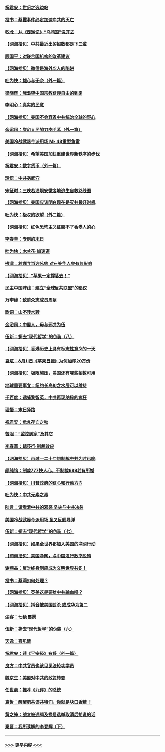 #### [祝君安：世纪之选边站](../pages/nsc993/n12342382.md?t=08200802) 
#### [投书：蔡霞事件必定加速中共的灭亡](../pages/nsc993/n12341881.md?t=08200802) 
#### [乾龙：从《西游记》“乌鸡国”说开去](../pages/nsc993/n12341690.md?t=08200802) 
#### [【网海拾贝】中共最近出的招数都是下三滥](../pages/nsc993/n12341593.md?t=08200802) 
#### [顾国平：对联合国机构的改革建议](../pages/nsc993/n12339928.md?t=08200802) 
#### [【网海拾贝】微信是海外华人的陷阱](../pages/nsc993/n12338868.md?t=08200802) 
#### [吐为快：雄心与无奈（外一篇）](../pages/nsc993/n12338132.md?t=08200802) 
#### [梁晓辉：我渴望中国宗教信仰自由的到来](../pages/nsc993/n12336657.md?t=08200802) 
#### [李明心：真实的民意](../pages/nsc993/n12336089.md?t=08200802) 
#### [【网海拾贝】美国不会容忍中共统治全球的野心](../pages/nsc993/n12336063.md?t=08200802) 
#### [金浴凤：党和人民的刀肉关系（外一篇）](../pages/nsc993/n12335834.md?t=08200802) 
#### [美国冷战武器今派用场 Mk 48重型鱼雷](../pages/nsc993/n12335354.md?t=08200802) 
#### [【网海拾贝】希望美国加快重建世界新秩序的步伐](../pages/nsc993/n12334224.md?t=08200802) 
#### [祝君安：数字货币（外一篇）](../pages/nsc993/n12334186.md?t=08200802) 
#### [理悟：中共祸武穴](../pages/nsc993/n12333962.md?t=08200802) 
#### [宋征时：三峡若溃坝安徽各地逃生自救路线图](../pages/nsc993/n12332450.md?t=08200802) 
#### [【网海拾贝】美国应该明白现在是灭共最好时机](../pages/nsc993/n12332313.md?t=08200802) 
#### [吐为快：极权的欲望（外二篇）](../pages/nsc993/n12332089.md?t=08200802) 
#### [【网海拾贝】红色恐怖主义征服不了香港人的心](../pages/nsc993/n12329296.md?t=08200802) 
#### [李春草：专制的末日](../pages/nsc993/n12329079.md?t=08200802) 
#### [吐为快：木兰花‧加速道](../pages/nsc993/n12327366.md?t=08200802) 
#### [拂潇：若拜登当选总统 对在美华人会有何影响](../pages/nsc993/n12295996.md?t=08200802) 
#### [【网海拾贝】“苹果一定撑落去！”](../pages/nsc993/n12326784.md?t=08200802) 
#### [民主中国阵线：建立“全球反共联盟”的倡议](../pages/nsc993/n12324177.md?t=08200802) 
#### [万李缘：致前众志成员周庭](../pages/nsc993/n12324635.md?t=08200802) 
#### [歌词：山不转水转](../pages/nsc993/n12324599.md?t=08200802) 
#### [金浴凤：中国人，毋与邪共为伍](../pages/nsc993/n12324257.md?t=08200802) 
#### [伍新：撕去“现代哲学”的伪装（八）](../pages/nsc993/n12324188.md?t=08200802) 
#### [【网海拾贝】香港历史上具有标志性意义的一天](../pages/nsc993/n12324021.md?t=08200802) 
#### [袁斌：8月11日《苹果日报》为何加印20万份](../pages/nsc993/n12323955.md?t=08200802) 
#### [【网海拾贝】极限施压，美国还有哪些招数可用](../pages/nsc993/n12322512.md?t=08200802) 
#### [地球重要事宜：纽约长岛的含水层可以维持](../pages/nsc993/n12321844.md?t=08200802) 
#### [千百度：逮捕黎智英，中共再现纳粹的疯狂](../pages/nsc993/n12321777.md?t=08200802) 
#### [理悟：末日择路](../pages/nsc993/n12320812.md?t=08200802) 
#### [祝君安：危急存亡之秋](../pages/nsc993/n12320795.md?t=08200802) 
#### [苦胆：“监控到家”及其它](../pages/nsc993/n12320751.md?t=08200802) 
#### [李春草：踏莎行·制裁效应](../pages/nsc993/n12318290.md?t=08200802) 
#### [【网海拾贝】再过一二十年想制裁中共为时已晚](../pages/nsc993/n12318195.md?t=08200802) 
#### [颜纯钩：制裁777快人心，不制裁689若有所憾](../pages/nsc993/n12316912.md?t=08200802) 
#### [【网海拾贝】川普政府的信心和行动方向](../pages/nsc993/n12316673.md?t=08200802) 
#### [吐为快：中共元素之毒](../pages/nsc993/n12316547.md?t=08200802) 
#### [陆言：请看清中共的邪恶 坚决与中共决裂](../pages/nsc993/n12315784.md?t=08200802) 
#### [美国冷战武器今派用场 鱼叉反舰导弹](../pages/nsc993/n12316258.md?t=08200802) 
#### [伍新：撕去“现代哲学”的伪装（七）](../pages/nsc993/n12315846.md?t=08200802) 
#### [【网海拾贝】如果全世界都加入美国的净网行动](../pages/nsc993/n12315588.md?t=08200802) 
#### [【网海拾贝】美国净网，与中国进行数字脱钩](../pages/nsc993/n12312813.md?t=08200802) 
#### [谢燕益：反对终身制应成为文明世界共识！](../pages/nsc993/n12310465.md?t=08200802) 
#### [投书：蔡莉如何处理？](../pages/nsc993/n12310224.md?t=08200802) 
#### [【网海拾贝】英美这是要给中共输血吗？](../pages/nsc993/n12307646.md?t=08200802) 
#### [【网海拾贝】抖音被美国封杀 或成华为第二](../pages/nsc993/n12305277.md?t=08200802) 
#### [尘客：七绝 霹雳](../pages/nsc993/n12304053.md?t=08200802) 
#### [伍新：撕去“现代哲学”的伪装（六）](../pages/nsc993/n12303243.md?t=08200802) 
#### [天逸：喜见晴](../pages/nsc993/n12303226.md?t=08200802) 
#### [祝君安：读《平安经》有感（外一篇）](../pages/nsc993/n12303170.md?t=08200802) 
#### [良方：中共官员也该见见法轮功学员](../pages/nsc993/n12302985.md?t=08200802) 
#### [魏京生：美国对中共的政策转变](../pages/nsc993/n12302929.md?t=08200802) 
#### [任世豪：推荐《九评》的总统](../pages/nsc993/n12302838.md?t=08200802) 
#### [袁哲：醒醒吧共谍共特们，你就是块口香糖 ！](../pages/nsc993/n12302678.md?t=08200802) 
#### [黄之锋：战友被通缉及换届选举取消后想说的话](../pages/nsc993/n12302681.md?t=08200802) 
#### [秦晋：我所读解的李登辉（下）](../pages/nsc993/n12302171.md?t=08200802) 

----
#### [ >>> 更早内容 <<< ](../indexes/nsc993-earlier.md)
